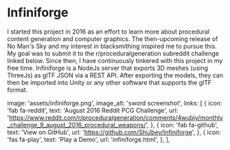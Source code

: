 # Infiniforge

I started this project in 2016 as an effort to learn more about procedural content generation and computer graphics. The then-upcoming release of No Man's Sky and my interest in blacksmithing inspired me to pursue this. My goal was to submit it to the r/proceduralgeneration subreddit challenge linked below. Since then, I have continuously tinkered with this project in my free time. Infiniforge is a NodeJs server that exports 3D meshes (using ThreeJs) as glTF JSON via a REST API. After exporting the models, they can then be imported into Unity or any other software that supports the glTF format.

image: 'assets/infiniforge.png',
    image_alt: 'sword screenshot',
    links: [
      {
        icon: 'fab fa-reddit',
        text: 'August 2016 Reddit PCG Challenge',
        url:
          'https://www.reddit.com/r/proceduralgeneration/comments/4wubjy/monthly_challenge_9_august_2016_procedural_weapons/',
      },
      {
        icon: 'fab fa-github',
        text: 'View on GitHub',
        url: 'https://github.com/ShiJbey/Infiniforge',
      },
      {
        icon: 'fas fa-play',
        text: 'Play a Demo',
        url: 'infiniforge.html',
      },
    ],
